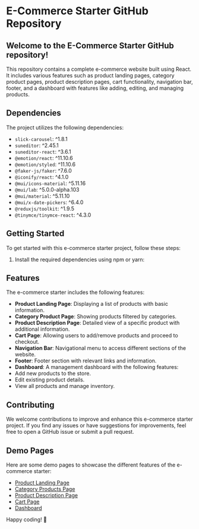 # E-Commerce Starter GitHub Repository

## Welcome to the E-Commerce Starter GitHub repository!

This repository contains a complete e-commerce website built using React. It includes various features such as product landing pages, category product pages, product description pages, cart functionality, navigation bar, footer, and a dashboard with features like adding, editing, and managing products.

## Dependencies

The project utilizes the following dependencies:

- `slick-carousel`: ^1.8.1
- `suneditor`: ^2.45.1
- `suneditor-react`: ^3.6.1
- `@emotion/react`: ^11.10.6
- `@emotion/styled`: ^11.10.6
- `@faker-js/faker`: ^7.6.0
- `@iconify/react`: ^4.1.0
- `@mui/icons-material`: ^5.11.16
- `@mui/lab`: ^5.0.0-alpha.103
- `@mui/material`: ^5.11.10
- `@mui/x-date-pickers`: ^6.4.0
- `@reduxjs/toolkit`: ^1.9.5
- `@tinymce/tinymce-react`: ^4.3.0

## Getting Started

To get started with this e-commerce starter project, follow these steps:

1. Install the required dependencies using npm or yarn:

## Features

The e-commerce starter includes the following features:

- **Product Landing Page**: Displaying a list of products with basic information.
- **Category Product Page**: Showing products filtered by categories.
- **Product Description Page**: Detailed view of a specific product with additional information.
- **Cart Page**: Allowing users to add/remove products and proceed to checkout.
- **Navigation Bar**: Navigational menu to access different sections of the website.
- **Footer**: Footer section with relevant links and information.
- **Dashboard**: A management dashboard with the following features:
- Add new products to the store.
- Edit existing product details.
- View all products and manage inventory.

## Contributing

We welcome contributions to improve and enhance this e-commerce starter project. If you find any issues or have suggestions for improvements, feel free to open a GitHub issue or submit a pull request.

## Demo Pages

Here are some demo pages to showcase the different features of the e-commerce starter:

- [Product Landing Page](https://e-commerce-starter-lhuy9cke9-ateeqshareef11.vercel.app/)
- [Category Products Page](https://e-commerce-starter-lhuy9cke9-ateeqshareef11.vercel.app/pages/Wall-Hangings)
- [Product Description Page](https://e-commerce-starter-lhuy9cke9-ateeqshareef11.vercel.app/pages/categorey/product)
- [Cart Page](https://e-commerce-starter-lhuy9cke9-ateeqshareef11.vercel.app/cart)
- [Dashboard](https://e-commerce-starter-lhuy9cke9-ateeqshareef11.vercel.app/dashboard/product)

Happy coding! 🚀
